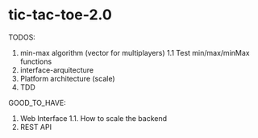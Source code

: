 # tic-tac-toe-2.0

TODOS:
1. min-max algorithm (vector for multiplayers)
1.1 Test min/max/minMax functions
2. interface-arquitecture
3. Platform architecture (scale)
4. TDD

GOOD_TO_HAVE:
1. Web Interface
  1.1. How to scale the backend
2. REST API
